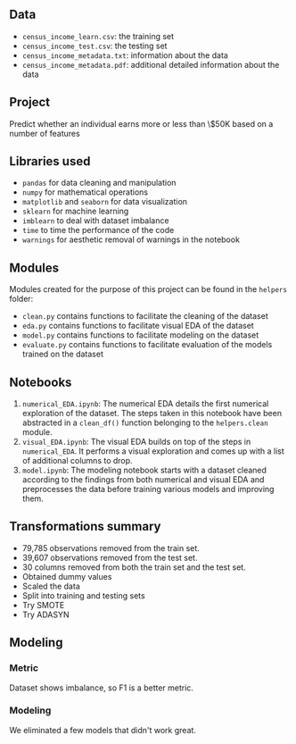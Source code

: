 ## Data
- `census_income_learn.csv`: the training set
- `census_income_test.csv`: the testing set
- `census_income_metadata.txt`: information about the data
- `census_income_metadata.pdf`: additional detailed information about the data

## Project
Predict whether an individual earns more or less than \\$50K based on a number of features

## Libraries used
- `pandas` for data cleaning and manipulation
- `numpy` for mathematical operations
- `matplotlib` and `seaborn` for data visualization
- `sklearn` for machine learning
- `imblearn` to deal with dataset imbalance
- `time` to time the performance of the code
- `warnings` for aesthetic removal of warnings in the notebook

## Modules
Modules created for the purpose of this project can be found in the `helpers` folder:
- `clean.py` contains functions to facilitate the cleaning of the dataset
- `eda.py` contains functions to facilitate visual EDA of the dataset
- `model.py` contains functions to facilitate modeling on the dataset
- `evaluate.py` contains functions to facilitate evaluation of the models trained on the dataset

## Notebooks
1. `numerical_EDA.ipynb`: The numerical EDA details the first numerical exploration of the dataset. The steps taken in this notebook have been abstracted in a `clean_df()` function belonging to the `helpers.clean` module.
2. `visual_EDA.ipynb`: The visual EDA builds on top of the steps in `numerical_EDA`. It performs a visual exploration and comes up with a list of additional columns to drop.
3. `model.ipynb`: The modeling notebook starts with a dataset cleaned according to the findings from both numerical and visual EDA and preprocesses the data before training various models and improving them.

## Transformations summary
- 79,785 observations removed from the train set.
- 39,607 observations removed from the test set.
- 30 columns removed from both the train set and the test set.
- Obtained dummy values
- Scaled the data
- Split into training and testing sets
- Try SMOTE
- Try ADASYN

## Modeling
### Metric
Dataset shows imbalance, so F1 is a better metric.

### Modeling
We eliminated a few models that didn't work great.